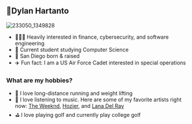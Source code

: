 ##  📎Dylan Hartanto 
![233050_1349828](https://i.makeagif.com/media/4-29-2014/OC_xAK.gif)

- 👨🏻‍💻 Heavily interested in finance, cybersecurity, and software engineering
- 🏫 Current student studying Computer Science 
- 📍 San Diego born & raised
- ✈️ Fun fact: I am a US Air Force Cadet interested in special operations

### What are my hobbies? ###
- 🏃 I love long-distance running and weight lifting
- 🎸 I love listening to music. Here are some of my favorite artists right now:
[The Weeknd](https://open.spotify.com/artist/1Xyo4u8uXC1ZmMpatF05PJ?si=xzIWZ52sRvu30panWvGyNw), [Hozier](https://open.spotify.com/artist/2FXC3k01G6Gw61bmprjgqS?si=DBkYjzf4QmauBO2Mr4IkGQ), and [Lana Del Ray](https://open.spotify.com/artist/00FQb4jTyendYWaN8pK0wa?si=QFKavQM1QfaDQEaSo0_VVQ)
- ⛳ I love playing golf and currently play college golf


